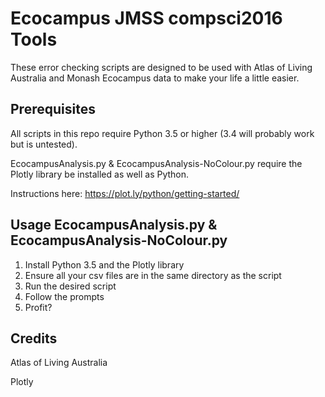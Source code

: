 # Ecocampus JMSS compsci2016 Tools

These error checking scripts are designed to be used with Atlas of Living Australia and Monash Ecocampus data to make your life a little easier. 
## Prerequisites

All scripts in this repo require Python 3.5 or higher (3.4 will probably work but is untested). 

EcocampusAnalysis.py & EcocampusAnalysis-NoColour.py require the Plotly library be installed as well as Python. 

Instructions here: https://plot.ly/python/getting-started/

## Usage EcocampusAnalysis.py & EcocampusAnalysis-NoColour.py

1. Install Python 3.5 and the Plotly library
2. Ensure all your csv files are in the same directory as the script
3. Run the desired script
4. Follow the prompts
5. Profit?

## Credits

Atlas of Living Australia

Plotly